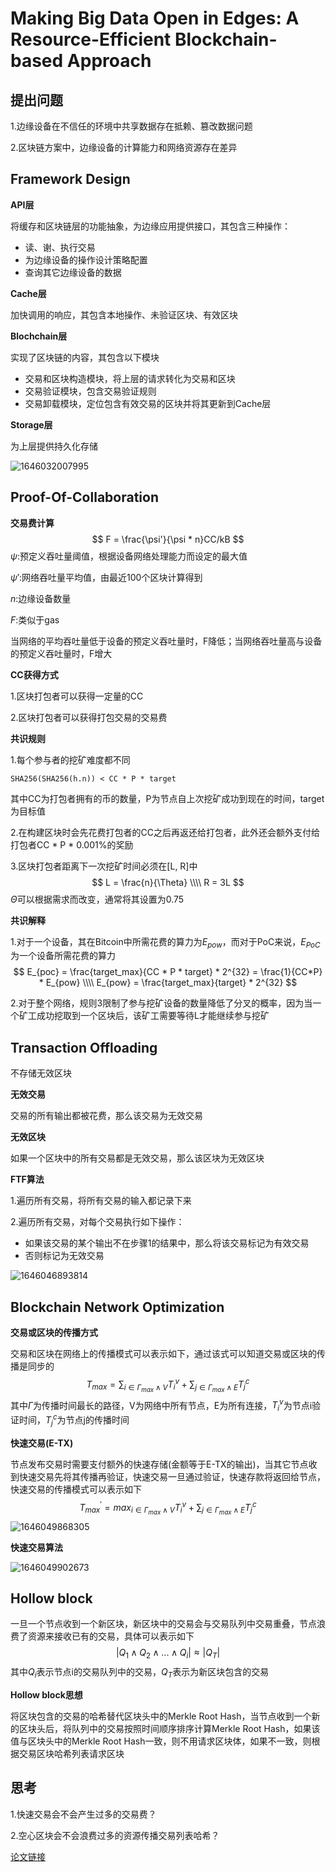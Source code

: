 # Making Big Data Open in Edges: A Resource-Efficient Blockchain-based Approach

## 提出问题

1.边缘设备在不信任的环境中共享数据存在抵赖、篡改数据问题

2.区块链方案中，边缘设备的计算能力和网络资源存在差异

## Framework Design

**API层**

将缓存和区块链层的功能抽象，为边缘应用提供接口，其包含三种操作：

* 读、谢、执行交易
* 为边缘设备的操作设计策略配置
* 查询其它边缘设备的数据

**Cache层**

加快调用的响应，其包含本地操作、未验证区块、有效区块

**Blochchain层**

实现了区块链的内容，其包含以下模块

* 交易和区块构造模块，将上层的请求转化为交易和区块
* 交易验证模块，包含交易验证规则
* 交易卸载模块，定位包含有效交易的区块并将其更新到Cache层

**Storage层**

为上层提供持久化存储

![1646032007995](../../img/1646032007995.png)

## Proof-Of-Collaboration

**交易费计算**
$$
F = \frac{\psi'}{\psi * n}CC/kB
$$
$\psi$:预定义吞吐量阈值，根据设备网络处理能力而设定的最大值

$\psi'$:网络吞吐量平均值，由最近100个区块计算得到

$n$:边缘设备数量

$F$:类似于gas

当网络的平均吞吐量低于设备的预定义吞吐量时，F降低；当网络吞吐量高与设备的预定义吞吐量时，F增大

**CC获得方式**

1.区块打包者可以获得一定量的CC

2.区块打包者可以获得打包交易的交易费

**共识规则**

1.每个参与者的挖矿难度都不同

```shell
SHA256(SHA256(h.n)) < CC * P * target
```

其中CC为打包者拥有的币的数量，P为节点自上次挖矿成功到现在的时间，target为目标值

2.在构建区块时会先花费打包者的CC之后再返还给打包者，此外还会额外支付给打包者CC * P * 0.001%的奖励

3.区块打包者距离下一次挖矿时间必须在[L, R]中
$$
L = \frac{n}{\Theta} \\\\
R = 3L
$$
$\Theta$可以根据需求而改变，通常将其设置为0.75

**共识解释**

1.对于一个设备，其在Bitcoin中所需花费的算力为$E_{pow}$，而对于PoC来说，$E_{PoC}$为一个设备所需花费的算力
$$
E_{poc} = \frac{target_max}{CC * P * target} * 2^{32} = \frac{1}{CC*P} * E_{pow} \\\\
E_{pow} = \frac{target_max}{target} * 2^{32}
$$


2.对于整个网络，规则3限制了参与挖矿设备的数量降低了分叉的概率，因为当一个矿工成功挖取到一个区块后，该矿工需要等待L才能继续参与挖矿

## Transaction Offloading

不存储无效区块

**无效交易**

交易的所有输出都被花费，那么该交易为无效交易

**无效区块**

如果一个区块中的所有交易都是无效交易，那么该区块为无效区块

**FTF算法**

1.遍历所有交易，将所有交易的输入都记录下来

2.遍历所有交易，对每个交易执行如下操作：

* 如果该交易的某个输出不在步骤1的结果中，那么将该交易标记为有效交易
* 否则标记为无效交易

![1646046893814](../../img/1646046893814.png)

## Blockchain Network Optimization

**交易或区块的传播方式**

交易和区块在网络上的传播模式可以表示如下，通过该式可以知道交易或区块的传播是同步的
$$
T_{max} = \sum_{i \in \Gamma_{max} \wedge V}T_{i}^{v} + \sum_{j \in \Gamma_{max} \wedge E }T_{j}^{c}
$$
其中$\Gamma$为传播时间最长的路径，V为网络中所有节点，E为所有连接，$T_{i}^{v}$为节点i验证时间，$T_j^c$为节点j的传播时间

**快速交易(E-TX)**

节点发布交易时需要支付额外的快速存储(金额等于E-TX的输出)，当其它节点收到快速交易先将其传播再验证，快速交易一旦通过验证，快速存款将返回给节点，快速交易的传播模式可以表示如下
$$
T_{max}^{'} = max_{i \in \Gamma_{max} \wedge V}T_{i}^{v} + \sum_{j \in \Gamma_{max} \wedge E }T_{j}^{c}
$$
![1646049868305](../../img/1646049868305.png)

**快速交易算法**

![1646049902673](../../img/1646049902673.png)

## Hollow block

一旦一个节点收到一个新区块，新区块中的交易会与交易队列中交易重叠，节点浪费了资源来接收已有的交易，具体可以表示如下
$$
|Q_1 \wedge Q_2 \wedge...\wedge Q_i| \approx |Q_T|
$$
其中$Q_i$表示节点i的交易队列中的交易，$Q_T$表示为新区块包含的交易

**Hollow block思想**

将区块包含的交易的哈希替代区块头中的Merkle Root Hash，当节点收到一个新的区块头后，将队列中的交易按照时间顺序排序计算Merkle Root Hash，如果该值与区块头中的Merkle Root Hash一致，则不用请求区块体，如果不一致，则根据交易区块哈希列表请求区块

## 思考

1.快速交易会不会产生过多的交易费？

2.空心区块会不会浪费过多的资源传播交易列表哈希？

[论文链接](../../articles/blockchain/edge_computing/xu2018.pdf)